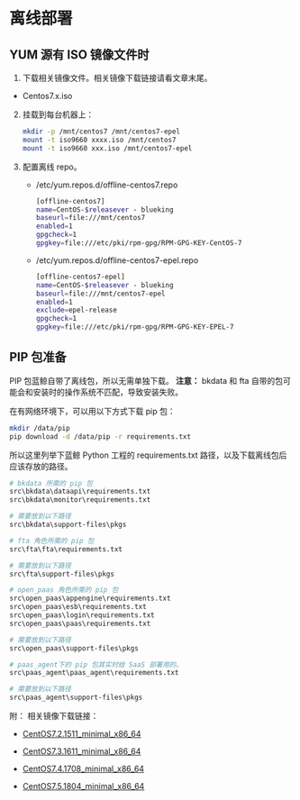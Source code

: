 # 离线部署

## YUM 源有 ISO 镜像文件时

1. 下载相关镜像文件。相关镜像下载链接请看文章末尾。

  - Centos7.x.iso

2. 挂载到每台机器上：

    ```bash
    mkdir -p /mnt/centos7 /mnt/centos7-epel
    mount -t iso9660 xxxx.iso /mnt/centos7
    mount -t iso9660 xxx.iso /mnt/centos7-epel
    ```

3. 配置离线 repo。

    - /etc/yum.repos.d/offline-centos7.repo

        ```bash
        [offline-centos7]
        name=CentOS-$releasever - blueking
        baseurl=file:///mnt/centos7
        enabled=1
        gpgcheck=1
        gpgkey=file:///etc/pki/rpm-gpg/RPM-GPG-KEY-CentOS-7
        ```

    - /etc/yum.repos.d/offline-centos7-epel.repo

        ```bash
        [offline-centos7-epel]
        name=CentOS-$releasever - blueking
        baseurl=file:///mnt/centos7-epel
        enabled=1
        exclude=epel-release
        gpgcheck=1
        gpgkey=file:///etc/pki/rpm-gpg/RPM-GPG-KEY-EPEL-7
        ```

## PIP 包准备

PIP 包蓝鲸自带了离线包，所以无需单独下载。
**注意：** bkdata 和 fta 自带的包可能会和安装时的操作系统不匹配，导致安装失败。

在有网络环境下，可以用以下方式下载 pip 包：

```bash
mkdir /data/pip
pip download -d /data/pip -r requirements.txt
```

所以这里列举下蓝鲸 Python 工程的 requirements.txt 路径，以及下载离线包后应该存放的路径。

```bash
# bkdata 所需的 pip 包
src\bkdata\dataapi\requirements.txt
src\bkdata\monitor\requirements.txt

# 需要放到以下路径
src\bkdata\support-files\pkgs

# fta 角色所需的 pip 包
src\fta\fta\requirements.txt

# 需要放到以下路径
src\fta\support-files\pkgs

# open_paas 角色所需的 pip 包
src\open_paas\appengine\requirements.txt
src\open_paas\esb\requirements.txt
src\open_paas\login\requirements.txt
src\open_paas\paas\requirements.txt

# 需要放到以下路径
src\open_paas\support-files\pkgs

# paas_agent下的 pip 包其实时给 SaaS 部署用的。
src\paas_agent\paas_agent\requirements.txt

# 需要放到以下路径
src\paas_agent\support-files\pkgs
```

附： 相关镜像下载链接：

  - [CentOS7.2.1511_minimal_x86_64](http://bkopen-1252002024.file.myqcloud.com/dl/bk_offline_repo-7.2.1511.iso)

  - [CentOS7.3.1611_minimal_x86_64](http://bkopen-1252002024.file.myqcloud.com/dl/bk_offline_repo-7.3.1611.iso)

  - [CentOS7.4.1708_minimal_x86_64](http://bkopen-1252002024.file.myqcloud.com/dl/bk_offline_repo-7.4.1708.iso	)

  - [CentOS7.5.1804_minimal_x86_64](http://bkopen-1252002024.file.myqcloud.com/dl/bk_offline_repo-7.5.1804.iso)
